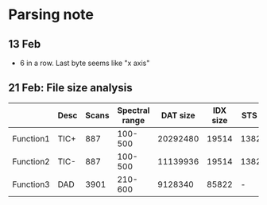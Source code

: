 # Parsing note

## 13 Feb
* 6 in a row. Last byte seems like "x axis"

## 21 Feb: File size analysis

||Desc|Scans|Spectral range|DAT size|IDX size|STS siz|
|--|--|--|--|--|--|--|
|Function1|TIC+|887|100-500|20292480|19514|138239|
|Function2|TIC-|887|100-500|11139936|19514|138239|
|Function3|DAD|3901|210-600|9128340|85822|-|
